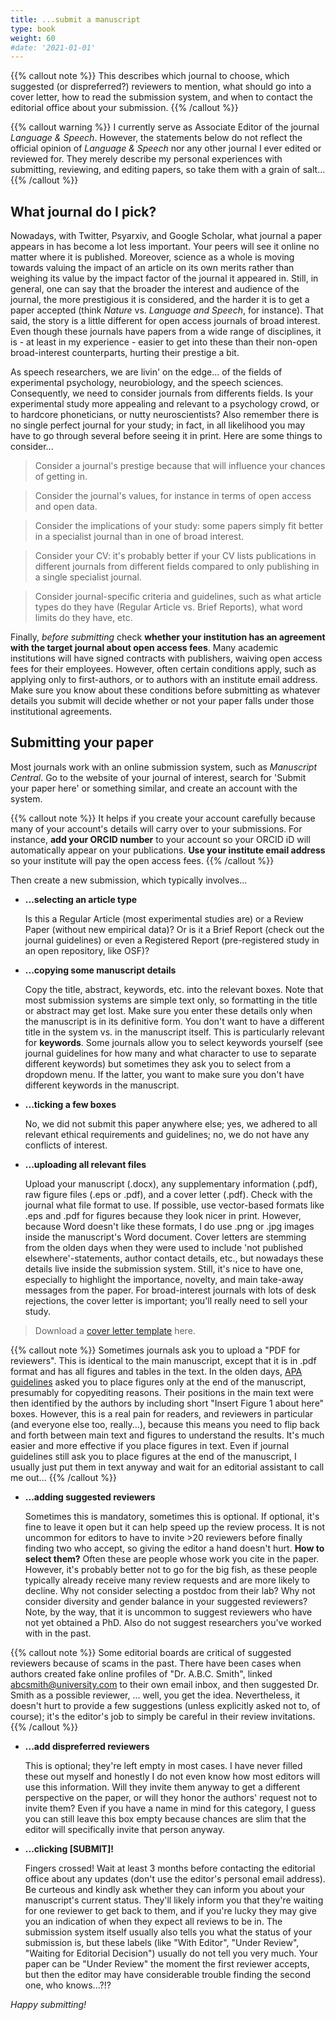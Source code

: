 ```yaml
---
title: ...submit a manuscript
type: book
weight: 60
#date: '2021-01-01'
---
```


{{% callout note %}}
This describes which journal to choose, which suggested (or dispreferred?) reviewers to mention, what should go into a cover letter, how to read the submission system,  and when to contact the editorial office about your submission.
{{% /callout %}}

{{% callout warning %}}
I currently serve as Associate Editor of the journal *Language & Speech*. However, the statements below do not reflect the official opinion of *Language & Speech* nor any other journal I ever edited or reviewed for. They merely describe my personal experiences with submitting, reviewing, and editing papers, so take them with a grain of salt...
{{% /callout %}}

## What journal do I pick?

Nowadays, with Twitter, Psyarxiv, and Google Scholar, what journal a paper appears in has become a lot less important. Your peers will see it online no matter where it is published. Moreover, science as a whole is moving towards valuing the impact of an article on its own merits rather than weighing its value by the impact factor of the journal it appeared in. Still, in general, one can say that the broader the interest and audience of the journal, the more prestigious it is considered, and the harder it is to get a paper accepted (think *Nature* vs. *Language and Speech*, for instance). That said, the story is a little different for open access journals of broad interest. Even though these journals have papers from a wide range of disciplines, it is - at least in my experience - easier to get into these than their non-open broad-interest counterparts, hurting their prestige a bit.

As speech researchers, we are livin' on the edge... of the fields of experimental psychology, neurobiology, and the speech sciences. Consequently, we need to consider journals from differents fields. Is your experimental study more appealing and relevant to a psychology crowd, or to hardcore phoneticians, or nutty neuroscientists? Also remember there is no single perfect journal for your study; in fact, in all likelihood you may have to go through several before seeing it in print. Here are some things to consider...

> Consider a journal's prestige because that will influence your chances of getting in.

> Consider the journal's values, for instance in terms of open access and open data.

> Consider the implications of your study: some papers simply fit better in a specialist journal than in one of broad interest.

> Consider your CV: it's probably better if your CV lists publications in different journals from different fields compared to only publishing in a single specialist journal.

> Consider journal-specific criteria and guidelines, such as what article types do they have (Regular Article vs. Brief Reports), what word limits do they have, etc.

Finally, *before submitting* check **whether your institution has an agreement with the target journal about open access fees**. Many academic institutions will have signed contracts with publishers, waiving open access fees for their employees. However, often certain conditions apply, such as applying only to first-authors, or to authors with an institute email address. Make sure you know about these conditions before submitting as whatever details you submit will decide whether or not your paper falls under those institutional agreements.

## Submitting your paper

Most journals work with an online submission system, such as *Manuscript Central*. Go to the website of your journal of interest, search for 'Submit your paper here' or something similar, and create an account with the system.

{{% callout note %}}
It helps if you create your account carefully because many of your account's details will carry over to your submissions. For instance, **add your ORCID number** to your account so your ORCID iD will automatically appear on your publications. **Use your institute email address** so your institute will pay the open access fees.
{{% /callout %}}

Then create a new submission, which typically involves...

- **...selecting an article type**

  Is this a Regular Article (most experimental studies are) or a Review Paper (without new empirical data)? Or is it a Brief Report (check out the journal guidelines) or even a Registered Report (pre-registered study in an open repository, like OSF)?

- **...copying some manuscript details**

  Copy the title, abstract, keywords, etc. into the relevant boxes. Note that most submission systems are simple text only, so formatting in the title or abstract may get lost. Make sure you enter these details only when the manuscript is in its definitive form. You don't want to have a different title in the system vs. in the manuscript itself. This is particularly relevant for **keywords**. Some journals allow you to select keywords yourself (see journal guidelines for how many and what character to use to separate different keywords) but sometimes they ask you to select from a dropdown menu. If the latter, you want to make sure you don't have different keywords in the manuscript.

- **...ticking a few boxes**

  No, we did not submit this paper anywhere else; yes, we adhered to all relevant ethical requirements and guidelines; no, we do not have any conflicts of interest.

- **...uploading all relevant files**

  Upload your manuscript (.docx), any supplementary information (.pdf), raw figure files (.eps or .pdf), and a cover letter (.pdf). Check with the journal what file format to use. If possible, use vector-based formats like .eps and .pdf for figures because they look nicer in print. However, because Word doesn't like these formats, I do use .png or .jpg images inside the manuscript's Word document. Cover letters are stemming from the olden days when they were used to include 'not published elsewhere'-statements, author contact details, etc., but nowadays these details live inside the submission system. Still, it's nice to have one, especially to highlight the importance, novelty, and main take-away messages from the paper. For broad-interest journals with lots of desk rejections, the cover letter is important; you'll really need to sell your study.

> Download a [cover letter template](cover-letter-template.docx) here.

{{% callout note %}}
Sometimes journals ask you to upload a "PDF for reviewers". This is identical to the main manuscript, except that it is in .pdf format and has all figures and tables in the text. In the olden days, [APA guidelines](https://apastyle.apa.org/) asked you to place figures only at the end of the manuscript, presumably for copyediting reasons. Their positions in the main text were then identified by the authors by including short "Insert Figure 1 about here" boxes. However, this is a real pain for readers, and reviewers in particular (and everyone else too, really...), because this means you need to flip back and forth between main text and figures to understand the results. It's much easier and more effective if you place figures in text. Even if journal guidelines still ask you to place figures at the end of the manuscript, I usually just put them in text anyway and wait for an editorial assistant to call me out...
{{% /callout %}}

- **...adding suggested reviewers**

  Sometimes this is mandatory, sometimes this is optional. If optional, it's fine to leave it open but it can help speed up the review process. It is not uncommon for editors to have to invite >20 reviewers before finally finding two who accept, so giving the editor a hand doesn't hurt. **How to select them?** Often these are people whose work you cite in the paper. However, it's probably better not to go for the big fish, as these people typically already receive many review requests and are more likely to decline. Why not consider selecting a postdoc from their lab? Why not consider diversity and gender balance in your suggested reviewers? Note, by the way, that it is uncommon to suggest reviewers who have not yet obtained a PhD. Also do not suggest researchers you've worked with in the past.

{{% callout note %}}
Some editorial boards are critical of suggested reviewers because of scams in the past. There have been cases when authors created fake online profiles of "Dr. A.B.C. Smith", linked abcsmith@university.com to their own email inbox, and then suggested Dr. Smith as a possible reviewer, ... well, you get the idea. Nevertheless, it doesn't hurt to provide a few suggestions (unless explicitly asked not to, of course); it's the editor's job to simply be careful in their review invitations.
{{% /callout %}}

- **...add dispreferred reviewers**

  This is optional; they're left empty in most cases. I have never filled these out myself and honestly I do not even know how most editors will use this information. Will they invite them anyway to get a different perspective on the paper, or will they honor the authors' request not to invite them? Even if you have a name in mind for this category, I guess you can still leave this box empty because chances are slim that the editor will specifically invite that person anyway.

- **...clicking [SUBMIT]!**

  Fingers crossed! Wait at least 3 months before contacting the editorial office about any updates (don't use the editor's personal email address). Be curteous and kindly ask whether they can inform you about your manuscript's current status. They'll likely inform you that they're waiting for one reviewer to get back to them, and if you're lucky they may give you an indication of when they expect all reviews to be in. The submission system itself usually also tells you what the status of your submission is, but these labels (like "With Editor", "Under Review", "Waiting for Editorial Decision") usually do not tell you very much. Your paper can be "Under Review" the moment the first reviewer accepts, but then the editor may have considerable trouble finding the second one, who knows...?!?

*Happy submitting!*
